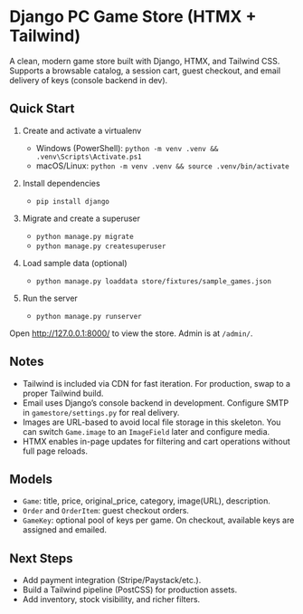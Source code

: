 # Django PC Game Store (HTMX + Tailwind)

A clean, modern game store built with Django, HTMX, and Tailwind CSS. Supports a browsable catalog, a session cart, guest checkout, and email delivery of keys (console backend in dev).

## Quick Start

1. Create and activate a virtualenv
   - Windows (PowerShell): `python -m venv .venv && .venv\Scripts\Activate.ps1`
   - macOS/Linux: `python -m venv .venv && source .venv/bin/activate`

2. Install dependencies
   - `pip install django`

3. Migrate and create a superuser
   - `python manage.py migrate`
   - `python manage.py createsuperuser`

4. Load sample data (optional)
   - `python manage.py loaddata store/fixtures/sample_games.json`

5. Run the server
   - `python manage.py runserver`

Open http://127.0.0.1:8000/ to view the store. Admin is at `/admin/`.

## Notes

- Tailwind is included via CDN for fast iteration. For production, swap to a proper Tailwind build.
- Email uses Django’s console backend in development. Configure SMTP in `gamestore/settings.py` for real delivery.
- Images are URL-based to avoid local file storage in this skeleton. You can switch `Game.image` to an `ImageField` later and configure media.
- HTMX enables in-page updates for filtering and cart operations without full page reloads.

## Models

- `Game`: title, price, original_price, category, image(URL), description.
- `Order` and `OrderItem`: guest checkout orders.
- `GameKey`: optional pool of keys per game. On checkout, available keys are assigned and emailed.

## Next Steps

- Add payment integration (Stripe/Paystack/etc.).
- Build a Tailwind pipeline (PostCSS) for production assets.
- Add inventory, stock visibility, and richer filters.

